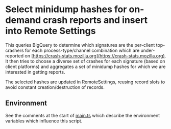 # Select minidump hashes for on-demand crash reports and insert into Remote Settings

This queries BigQuery to determine which signatures are the per-client top-crashers for each
process-type/channel combination which are under-reported on
[https://crash-stats.mozilla.org](https://crash-stats.mozilla.org). It then tries to choose a
diverse set of crashes for each signature (based on client platforms) and aggregates a set of
minidump hashes for which we are interested in getting reports.

The selected hashes are updated in RemoteSettings, reusing record slots to avoid constant
creation/destruction of records.

## Environment
See the comments at the start of [main.ts](src/main.ts) which describe the environment variables
which influence this script.
